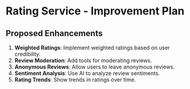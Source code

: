 # Rating Service - Improvement Plan

## Proposed Enhancements

1. **Weighted Ratings**: Implement weighted ratings based on user credibility.
2. **Review Moderation**: Add tools for moderating reviews.
3. **Anonymous Reviews**: Allow users to leave anonymous reviews.
4. **Sentiment Analysis**: Use AI to analyze review sentiments.
5. **Rating Trends**: Show trends in ratings over time.
